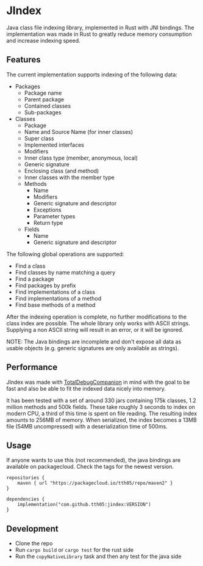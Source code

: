 # JIndex

Java class file indexing library, implemented in Rust with JNI bindings. The implementation was made in Rust to greatly
reduce memory consumption and increase indexing speed.

## Features

The current implementation supports indexing of the following data:

- Packages
    - Package name
    - Parent package
    - Contained classes
    - Sub-packages
- Classes
    - Package
    - Name and Source Name (for inner classes)
    - Super class
    - Implemented interfaces
    - Modifiers
    - Inner class type (member, anonymous, local)
    - Generic signature
    - Enclosing class (and method)
    - Inner classes with the member type
    - Methods
        - Name
        - Modifiers
        - Generic signature and descriptor
        - Exceptions
        - Parameter types
        - Return type
    - Fields
        - Name
        - Generic signature and descriptor

The following global operations are supported: 
- Find a class
- Find classes by name matching a query
- Find a package
- Find packages by prefix
- Find implementations of a class
- Find implementations of a method
- Find base methods of a method

After the indexing operation is complete, no further modifications to the class index are possible. The whole library
only works with ASCII strings. Supplying a non ASCII string will result in an error, or it will be ignored.

NOTE: The Java bindings are incomplete and don't expose all data as usable objects (e.g. generic signatures are only
available as strings).

## Performance

JIndex was made with [TotalDebugCompanion](https://github.com/Minecraft-TA/TotalDebugCompanion) in mind with the goal
to be fast and also be able to fit the indexed data nicely into memory.

It has been tested with a set of around 330 jars containing 175k classes, 1.2 million methods and 500k fields. These
take roughly 3 seconds to index on modern CPU, a third of this time is spent on file reading. The resulting index amounts
to 256MB of memory. When serialized, the index becomes a 13MB file (54MB uncompressed) with a deserialization time of
500ms.

## Usage

If anyone wants to use this (not recommended), the java bindings are available on packagecloud. Check the tags for the
newest version.

```grooy
repositories {
    maven { url "https://packagecloud.io/tth05/repo/maven2" }
}

dependencies {
    implementation("com.github.tth05:jindex:VERSION")
}
```

## Development

- Clone the repo
- Run `cargo build` or `cargo test` for the rust side
- Run the `copyNativeLibrary` task and then any test for the java side
